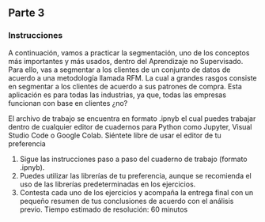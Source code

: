## Parte 3

### Instrucciones

A continuación, vamos a practicar la segmentación, uno de los conceptos más importantes y más usados, dentro del Aprendizaje no Supervisado. Para ello, vas a segmentar a los clientes de un conjunto de datos de acuerdo a una metodología llamada RFM. La cual a grandes rasgos consiste en segmentar a los clientes de acuerdo a sus patrones de compra. Esta aplicación es para todas las industrias, ya que, todas las empresas funcionan con base en clientes ¿no?

El archivo de trabajo se encuentra en formato .ipnyb el cual puedes trabajar dentro de cualquier editor de cuadernos para Python como Jupyter, Visual Studio Code o Google Colab. Siéntete libre de usar el editor de tu preferencia

1. Sigue las instrucciones paso a paso del cuaderno de trabajo (formato .ipnyb).
2. Puedes utilizar las librerías de tu preferencia, aunque se recomienda el uso de las librerías predeterminadas en los ejercicios.
3. Contesta cada uno de los ejercicios y acompaña la entrega final con un pequeño resumen de tus conclusiones de acuerdo con el análisis previo.
Tiempo estimado de resolución: 60 minutos